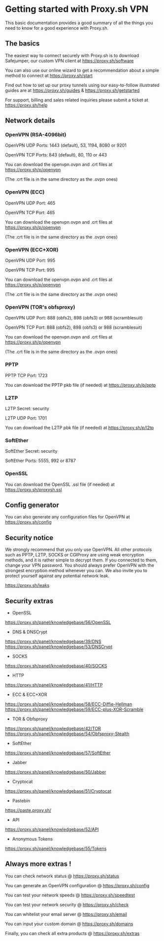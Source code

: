 # Getting started with Proxy.sh VPN

This basic documentation provides a good summary of all the things you need to know for a good experience with Proxy.sh.

## The basics

The easiest way to connect securely with Proxy.sh is to download Safejumper, our custom VPN client at https://proxy.sh/software

You can also use our online wizard to get a recommendation about a simple method to connect at https://proxy.sh/start

Find out how to set up our proxy tunnels using our easy-to-follow illustrated guides are at https://proxy.sh/guides & https://proxy.sh/getstarted

For support, billing and sales related inquiries please submit a ticket at https://proxy.sh/help

## Network details

### OpenVPN (RSA-4096bit)

OpenVPN UDP Ports: 1443 (default), 53, 1194, 8080 or 9201

OpenVPN TCP Ports: 843 (default), 80, 110 or 443

You can download the openvpn.ovpn and .crt files at https://proxy.sh/p/openvpn

(The .crt file is in the same directory as the .ovpn ones)

### OpenVPN (ECC)

OpenVPN UDP Port: 465 

OpenVPN TCP Port: 465 

You can download the openvpn.ovpn and .crt files at https://proxy.sh/p/openvpn

(The .crt file is in the same directory as the .ovpn ones)

### OpenVPN (ECC+XOR)

OpenVPN UDP Port: 995  

OpenVPN TCP Port: 995 

You can download the openvpn.ovpn and .crt files at https://proxy.sh/p/openvpn

(The .crt file is in the same directory as the .ovpn ones)

### OpenVPN (TOR's obfsproxy)

OpenVPN UDP Port: 888 (obfs2), 898 (obfs3) or 988 (scramblesuit)

OpenVPN TCP Port: 888 (obfs2), 898 (obfs3) or 988 (scramblesuit)

You can download the openvpn.ovpn and .crt files at https://proxy.sh/p/openvpn

(The .crt file is in the same directory as the .ovpn ones)

### PPTP

PPTP TCP Port: 1723

You can download the PPTP pkb file (if needed) at https://proxy.sh/p/pptp

### L2TP

L2TP Secret: security

L2TP UDP Port: 1701

You can download the L2TP pbk file (if needed) at https://proxy.sh/p/l2tp

### SoftEther

SoftEther Secret: security

SoftEther Ports: 5555, 992 or 8787 

### OpenSSL

You can download the OpenSSL .ssl file (if needed) at https://proxy.sh/proxysh.ssl

## Config generator

You can also generate any configuration files for OpenVPN at https://proxy.sh/config

## Security notice

We strongly recommend that you only use OpenVPN. All other protocols such as PPTP, L2TP, SOCKS or CGIProxy are using weak encryption methods, and it is rather simple to decrypt them. If you connected to them, change your VPN password. You should always prefer OpenVPN with the strongest encryption method whenever you can. We also invite you to protect yourself against any potential network leak. 

https://proxy.sh/leaks

## Security extras

* OpenSSL
 
https://proxy.sh/panel/knowledgebase/56/OpenSSL

* DNS & DNSCrypt

https://proxy.sh/panel/knowledgebase/39/DNS
https://proxy.sh/panel/knowledgebase/53/DNSCrypt

* SOCKS

https://proxy.sh/panel/knowledgebase/40/SOCKS

* HTTP

https://proxy.sh/panel/knowledgebase/41/HTTP

* ECC & ECC+XOR

https://proxy.sh/panel/knowledgebase/58/ECC-Diffie-Hellman
https://proxy.sh/panel/knowledgebase/59/ECC-plus-XOR-Scramble

* TOR & Obfsproxy

https://proxy.sh/panel/knowledgebase/42/TOR
https://proxy.sh/panel/knowledgebase/54/Obfsproxy-Stealth

* SoftEther

https://proxy.sh/panel/knowledgebase/57/SoftEther

* Jabber

https://proxy.sh/panel/knowledgebase/50/Jabber

* Cryptocat

https://proxy.sh/panel/knowledgebase/51/Cryptocat

* Pastebin

https://paste.proxy.sh/

* API

https://proxy.sh/panel/knowledgebase/52/API

* Anonymous Tokens

https://proxy.sh/panel/knowledgebase/55/Tokens

## Always more extras !

You can check network status @ https://proxy.sh/status

You can generate an OpenVPN configuration @ https://proxy.sh/config

You can test your network speeds @ https://proxy.sh/speedtest

You can test your network security @ https://proxy.sh/check

You can whitelist your email server @ https://proxy.sh/email

You can input your custom domain @ https://proxy.sh/domains

Finally, you can check all extra products @ https://proxy.sh/extras
